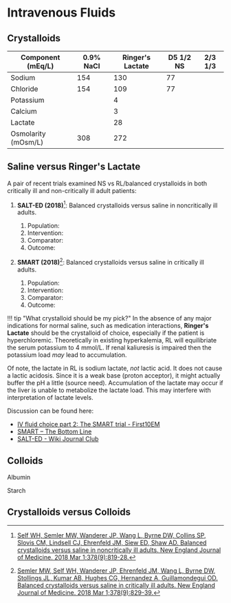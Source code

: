 # Intravenous Fluids
## Crystalloids
 | Component (mEq/L)   | 0.9% NaCl | Ringer's Lactate | D5 1/2 NS | 2/3 1/3 |
 | ------------------- | --------- | ---------------- | --------- | ------- |
 | Sodium              | 154       | 130              | 77        |         | 
 | Chloride            | 154       | 109              | 77        |         |
 | Potassium           |           | 4                |           |         |
 | Calcium             |           | 3                |           |         |
 | Lactate             |           | 28               |           |         |
 | Osmolarity (mOsm/L) | 308       | 272              |        |         |

## Saline versus Ringer's Lactate
A pair of recent trials examined NS vs RL/balanced crystalloids in both critically ill and non-critically ill adult patients:

1. **SALT-ED (2018)**[^1]:  Balanced crystalloids versus saline in noncritically ill adults.
    1. Population: 
    2. Intervention:
    3. Comparator:
    4. Outcome:

2. **SMART (2018)**[^2]: Balanced crystalloids versus saline in critically ill adults.
    1. Population: 
    2. Intervention:
    3. Comparator:
    4. Outcome:

[^1]: [Self WH, Semler MW, Wanderer JP, Wang L, Byrne DW, Collins SP, Slovis CM, Lindsell CJ, Ehrenfeld JM, Siew ED, Shaw AD. Balanced crystalloids versus saline in noncritically ill adults. New England Journal of Medicine. 2018 Mar 1;378(9):819-28.](http://www.nejm.org/doi/full/10.1056/NEJMoa1711586)
[^2]: [Semler MW, Self WH, Wanderer JP, Ehrenfeld JM, Wang L, Byrne DW, Stollings JL, Kumar AB, Hughes CG, Hernandez A, Guillamondegui OD. Balanced crystalloids versus saline in critically ill adults. New England Journal of Medicine. 2018 Mar 1;378(9):829-39.](https://www.nejm.org/doi/full/10.1056/nejmoa1711584)

!!! tip "What crystalloid should be my pick?"
    In the absence of any major indications for normal saline, such as medication interactions, **Ringer's Lactate** should be the crystalloid of choice, especially if the patient is hyperchloremic. Theoretically in existing hyperkalemia, RL will equilibriate the serum potassium to 4 mmol/L. If renal kaliuresis is impaired then the potassium load *may* lead to accumulation.
    
Of note, the lactate in RL is sodium lactate, *not* lactic acid. It does not cause a lactic acidosis. Since it is a weak base (proton acceptor), it might actually buffer the pH a little (source need). Accumulation of the lactate may occur if the liver is unable to metabolize the lactate load. This may interfere with interpretation of lactate levels.

Discussion can be found here:

- [IV fluid choice part 2: The SMART trial - First10EM](https://first10em.com/smart/)
- [SMART – The Bottom Line](https://www.thebottomline.org.uk/summaries/icm/smart/)
- [SALT-ED - Wiki Journal Club](https://www.wikijournalclub.org/wiki/SALT-ED)

## Colloids
Albumin

Starch

## Crystalloids versus Colloids